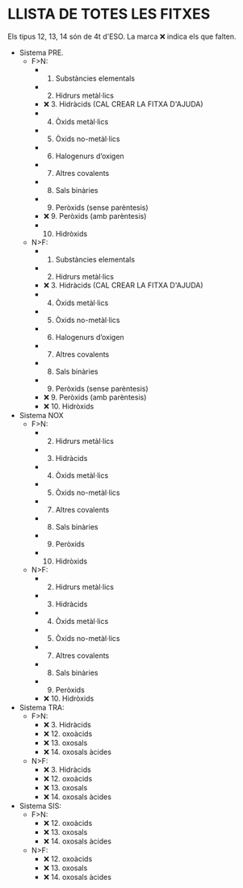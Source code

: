 # LLISTA DE TOTES LES FITXES
Els tipus 12, 13, 14 són de 4t d'ESO.
La marca ❌ indica els que falten.

* Sistema PRE.
    * F>N:
        * 1. Substàncies elementals
        * 2. Hidrurs metàl·lics
        * ❌ 3. Hidràcids (CAL CREAR LA FITXA D'AJUDA)
        * 4. Òxids metàl·lics
        * 5. Òxids no-metàl·lics
        * 6. Halogenurs d’oxigen
        * 7. Altres covalents
        * 8. Sals binàries
        * 9. Peròxids (sense parèntesis)
        * ❌ 9. Peròxids (amb parèntesis)
        * 10. Hidròxids
    * N>F:
        * 1. Substàncies elementals
        * 2. Hidrurs metàl·lics
        * ❌ 3. Hidràcids (CAL CREAR LA FITXA D'AJUDA)
        * 4. Òxids metàl·lics
        * 5. Òxids no-metàl·lics
        * 6. Halogenurs d’oxigen
        * 7. Altres covalents
        * 8. Sals binàries
        * 9. Peròxids (sense parèntesis)
        * ❌ 9. Peròxids (amb parèntesis)
        * ❌ 10. Hidròxids
* Sistema NOX
    * F>N:
        * 2. Hidrurs metàl·lics
        * 3. Hidràcids
        * 4. Òxids metàl·lics
        * 5. Òxids no-metàl·lics
        * 7. Altres covalents
        * 8. Sals binàries
        * 9. Peròxids
        * 10. Hidròxids
    * N>F:
        * 2. Hidrurs metàl·lics
        * 3. Hidràcids
        * 4. Òxids metàl·lics
        * 5. Òxids no-metàl·lics
        * 7. Altres covalents
        * 8. Sals binàries
        * 9. Peròxids
        * ❌ 10. Hidròxids
* Sistema TRA:
    * F>N:
        * ❌ 3. Hidràcids
        * ❌ 12. oxoàcids
        * ❌ 13. oxosals
        * ❌ 14. oxosals àcides
    * N>F:
        * ❌ 3. Hidràcids
        * ❌ 12. oxoàcids
        * ❌ 13. oxosals
        * ❌ 14. oxosals àcides
* Sistema SIS:
    * F>N:
        * ❌ 12. oxoàcids
        * ❌ 13. oxosals
        * ❌ 14. oxosals àcides
    * N>F:
        * ❌ 12. oxoàcids
        * ❌ 13. oxosals
        * ❌ 14. oxosals àcides
